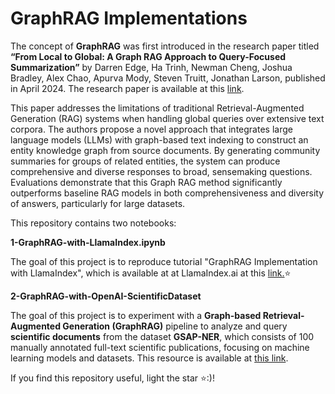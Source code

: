 # GraphRAG Implementations

The concept of **GraphRAG** was first introduced in the research paper titled **“From Local to Global: A Graph RAG Approach to Query-Focused Summarization”** by Darren Edge, Ha Trinh, Newman Cheng, Joshua Bradley, Alex Chao, Apurva Mody, Steven Truitt, Jonathan Larson, published in April 2024. The research paper is available at this [link](https://arxiv.org/abs/2404.16130?utm_source=chatgpt.com).

This paper addresses the limitations of traditional Retrieval-Augmented Generation (RAG) systems when handling global queries over extensive text corpora. The authors propose a novel approach that integrates large language models (LLMs) with graph-based text indexing to construct an entity knowledge graph from source documents. By generating community summaries for groups of related entities, the system can produce comprehensive and diverse responses to broad, sensemaking questions. Evaluations demonstrate that this Graph RAG method significantly outperforms baseline RAG models in both comprehensiveness and diversity of answers, particularly for large datasets.

This repository contains two notebooks:

**1-GraphRAG-with-LlamaIndex.ipynb**

The goal of this project is to reproduce tutorial "GraphRAG Implementation with LlamaIndex", which is available at at LlamaIndex.ai at this [link.](https://docs.llamaindex.ai/en/stable/examples/cookbooks/GraphRAG_v1/)⭐

**2-GraphRAG-with-OpenAI-ScientificDataset**

The goal of this project is to experiment with a **Graph-based Retrieval-Augmented Generation (GraphRAG)** pipeline to analyze and query **scientific documents** from the dataset **GSAP-NER**, which consists of 100 manually annotated full-text scientific publications, focusing on machine learning models and datasets. This resource is available at [this link](https://arxiv.org/abs/2311.09860).

If you find this repository useful, light the star ⭐:)! 
